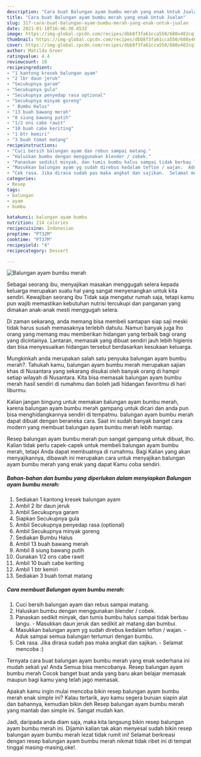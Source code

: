 ```yaml
---
description: "Cara buat Balungan ayam bumbu merah yang enak Untuk Jualan"
title: "Cara buat Balungan ayam bumbu merah yang enak Untuk Jualan"
slug: 317-cara-buat-balungan-ayam-bumbu-merah-yang-enak-untuk-jualan
date: 2021-01-18T16:46:30.653Z
image: https://img-global.cpcdn.com/recipes/dbb8f3fa61cca550/680x482cq70/balungan-ayam-bumbu-merah-foto-resep-utama.jpg
thumbnail: https://img-global.cpcdn.com/recipes/dbb8f3fa61cca550/680x482cq70/balungan-ayam-bumbu-merah-foto-resep-utama.jpg
cover: https://img-global.cpcdn.com/recipes/dbb8f3fa61cca550/680x482cq70/balungan-ayam-bumbu-merah-foto-resep-utama.jpg
author: Matilda Greer
ratingvalue: 4.4
reviewcount: 10
recipeingredient:
- "1 kantong kresek balungan ayam"
- "2 lbr daun jeruk"
- "Secukupnya garam"
- "Secukupnya gula"
- "Secukupnya penyedap rasa optional"
- "Secukupnya minyak goreng"
- " Bumbu Halus"
- "13 buah bawang merah"
- "8 siung bawang putih"
- "1/2 ons cabe rawit"
- "10 buah cabe keriting"
- "1 btr kemiri"
- "3 buah tomat matang"
recipeinstructions:
- "Cuci bersih balungan ayam dan rebus sampai matang."
- "Haluskan bumbu dengan menggunakan blender / cobek."
- "Panaskan sedikit minyak, dan tumis bumbu halus sampai tidak berbau langu.  Masukkan daun jeruk dan sedikit air matang dan bumbui."
- "Masukkan balungan ayam yg sudah direbus kedalam teflon / wajan.  Aduk sampai semua balungan terlumuri dengan bumbu."
- "Cek rasa. Jika dirasa sudah pas maka angkat dan sajikan.  Selamat mencoba :)"
categories:
- Resep
tags:
- balungan
- ayam
- bumbu

katakunci: balungan ayam bumbu 
nutrition: 214 calories
recipecuisine: Indonesian
preptime: "PT32M"
cooktime: "PT37M"
recipeyield: "4"
recipecategory: Dessert

---
```



![Balungan ayam bumbu merah](https://img-global.cpcdn.com/recipes/dbb8f3fa61cca550/680x482cq70/balungan-ayam-bumbu-merah-foto-resep-utama.jpg)

Sebagai seorang ibu, menyajikan masakan menggugah selera kepada keluarga merupakan suatu hal yang sangat menyenangkan untuk kita sendiri. Kewajiban seorang ibu Tidak saja mengatur rumah saja, tetapi kamu pun wajib memastikan kebutuhan nutrisi tercukupi dan panganan yang dimakan anak-anak mesti menggugah selera.

Di zaman  sekarang, anda memang bisa membeli santapan siap saji meski tidak harus susah memasaknya terlebih dahulu. Namun banyak juga lho orang yang memang mau memberikan hidangan yang terbaik bagi orang yang dicintainya. Lantaran, memasak yang dibuat sendiri jauh lebih higienis dan bisa menyesuaikan hidangan tersebut berdasarkan kesukaan keluarga. 



Mungkinkah anda merupakan salah satu penyuka balungan ayam bumbu merah?. Tahukah kamu, balungan ayam bumbu merah merupakan sajian khas di Nusantara yang sekarang disukai oleh banyak orang di hampir setiap wilayah di Nusantara. Kita bisa memasak balungan ayam bumbu merah hasil sendiri di rumahmu dan boleh jadi hidangan favoritmu di hari liburmu.

Kalian jangan bingung untuk memakan balungan ayam bumbu merah, karena balungan ayam bumbu merah gampang untuk dicari dan anda pun bisa menghidangkannya sendiri di tempatmu. balungan ayam bumbu merah dapat dibuat dengan beraneka cara. Saat ini sudah banyak banget cara modern yang membuat balungan ayam bumbu merah lebih mantap.

Resep balungan ayam bumbu merah pun sangat gampang untuk dibuat, lho. Kalian tidak perlu capek-capek untuk membeli balungan ayam bumbu merah, tetapi Anda dapat membuatnya di rumahmu. Bagi Kalian yang akan menyajikannya, dibawah ini merupakan cara untuk menyajikan balungan ayam bumbu merah yang enak yang dapat Kamu coba sendiri.

<!--inarticleads1-->

##### Bahan-bahan dan bumbu yang diperlukan dalam menyiapkan Balungan ayam bumbu merah:

1. Sediakan 1 kantong kresek balungan ayam
1. Ambil 2 lbr daun jeruk
1. Ambil Secukupnya garam
1. Siapkan Secukupnya gula
1. Ambil Secukupnya penyedap rasa (optional)
1. Ambil Secukupnya minyak goreng
1. Sediakan  Bumbu Halus
1. Ambil 13 buah bawang merah
1. Ambil 8 siung bawang putih
1. Gunakan 1/2 ons cabe rawit
1. Ambil 10 buah cabe keriting
1. Ambil 1 btr kemiri
1. Sediakan 3 buah tomat matang




<!--inarticleads2-->

##### Cara membuat Balungan ayam bumbu merah:

1. Cuci bersih balungan ayam dan rebus sampai matang.
1. Haluskan bumbu dengan menggunakan blender / cobek.
1. Panaskan sedikit minyak, dan tumis bumbu halus sampai tidak berbau langu.  - Masukkan daun jeruk dan sedikit air matang dan bumbui.
1. Masukkan balungan ayam yg sudah direbus kedalam teflon / wajan.  - Aduk sampai semua balungan terlumuri dengan bumbu.
1. Cek rasa. Jika dirasa sudah pas maka angkat dan sajikan.  - Selamat mencoba :)




Ternyata cara buat balungan ayam bumbu merah yang enak sederhana ini mudah sekali ya! Anda Semua bisa mencobanya. Resep balungan ayam bumbu merah Cocok banget buat anda yang baru akan belajar memasak maupun bagi kamu yang telah jago memasak.

Apakah kamu ingin mulai mencoba bikin resep balungan ayam bumbu merah enak simple ini? Kalau tertarik, ayo kamu segera buruan siapin alat dan bahannya, kemudian bikin deh Resep balungan ayam bumbu merah yang mantab dan simple ini. Sangat mudah kan. 

Jadi, daripada anda diam saja, maka kita langsung bikin resep balungan ayam bumbu merah ini. Dijamin kalian tak akan menyesal sudah bikin resep balungan ayam bumbu merah lezat tidak rumit ini! Selamat berkreasi dengan resep balungan ayam bumbu merah nikmat tidak ribet ini di tempat tinggal masing-masing,oke!.


